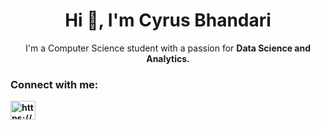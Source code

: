 <h1 align="center">Hi 👋, I'm Cyrus Bhandari</h1>
<p align="center">I'm a Computer Science student with a passion for <b>Data Science and Analytics.<b></p>

<h3 align="left">Connect with me:</h3>
<p align="left">
<a href="https://www.linkedin.com/in/cyrusbh/" target="_blank"><img align="center" src="https://raw.githubusercontent.com/rahuldkjain/github-profile-readme-generator/master/src/images/icons/Social/linked-in-alt.svg" alt="https://www.linkedin.com/in/cyrusbh" height="30" width="40" /></a>
</p>
